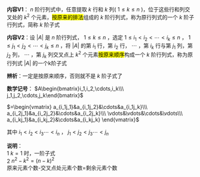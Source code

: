 **内容V1**： $n$ 阶行列式中，任意提取 $k$ 行和 $k$ 列( $1\leq k\le n$ )，位于这些行和列交叉处的 $k^2$ 个元素，<mark>按原来的排法</mark>组成的 $k$ 阶行列式，称为原行列式的一个 $k$ 阶子行列式，简称 $k$ 阶子式    
    
**内容V2**：设 $|A|$ 是 $n$ 阶行列式， $1\leq k\leq n$ ，选定 $1\leq i_1<i_2<\cdots<i_k\leq n$ ， $1\leq j_1<j_2<\cdots<j_k\leq n$ ，将 $|A|$ 的第 $i_1$ 行，第 $i_2$ 行， $\cdots$ ，第 $i_k$ 行与第 $j_1$ 列，第 $j_2$ 列， $\cdots$ ，第 $j_k$ 列交叉点上 $k^2$ 个元素<mark>按原来顺序</mark>构成一个 $k$ 阶行列式，称为原行列式 $|A|$ 的一个k阶子式    
    
**辨析**：一定是按原来顺序，否则就不是 $k$ 阶子式了    
    
**数学记号**： $A\begin{bmatrix}i_1,i_2,\cdots,i_k\\\ j_1,j_2,\cdots,j_k\end{bmatrix}$     
    
 $=\begin{vmatrix}    
a_{i_1j_1}&a_{i_1j_2}&\cdots&a_{i_1j_k}\\\     
a_{i_2j_1}&a_{i_2j_2}&\cdots&a_{i_2j_k}\\\     
\vdots&\vdots&\cdots&\vdots\\\     
a_{i_kj_1}&a_{i_kj_2}&\cdots&a_{i_kj_k}    
\end{vmatrix}$     
    
其中  $i_1<i_2<i_3\cdots <i_n$ ， $j_1<j_2<j_3\cdots <j_n$     
    
**说明**：    
1  $k=1$ 时，一阶子式    
2  $n^2-k^2=(n-k)^2$     
原来元素个数-交叉点处元素个数=剩余元素个数    
